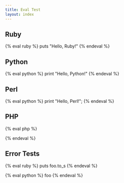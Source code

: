 ```yaml
---
title: Eval Test
layout: index
---
```


## Ruby

{% eval ruby %}
puts "Hello, Ruby!"
{% endeval %}

## Python

{% eval python %}
print "Hello, Python!"
{% endeval %}

## Perl

{% eval python %}
print "Hello, Perl!";
{% endeval %}

## PHP

{% eval php %}
<?php
print "Hello, PHP!";
?>
{% endeval %}

## Error Tests

{% eval ruby %}
puts foo.to_s
{% endeval %}

{% eval python %}
foo
{% endeval %}

